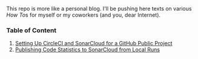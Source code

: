 This repo is more like a personal blog. I'll be pushing here texts on various *How To*s for myself or my coworkers (and you, dear Internet).

### Table of Content

1. [Setting Up CircleCI and SonarCloud for a GitHub Public Project](https://github.com/cookieMr/guides/tree/master/github_circleci_sonarcloud/github_circleci_sonarcloud.md)
2. [Publishing Code Statistics to SonarCloud from Local Runs](https://github.com/cookieMr/guides/tree/master/sonarcloud_locally_mvn_cmd/sonarcloud_locally_mvn_cmd.md)
